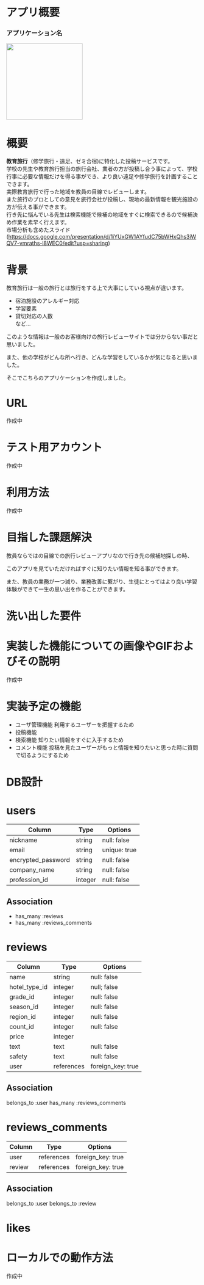# アプリ概要
### アプリケーション名 

<img src="https://user-images.githubusercontent.com/82023221/119596521-4d492b00-be1a-11eb-994e-38dd27bd804b.png" width="200px">
 

# 概要

 **教育旅行**（修学旅行・遠足、ゼミ合宿)に特化した投稿サービスです。<br>
 学校の先生や教育旅行担当の旅行会社、業者の方が投稿し合う事によって、学校行事に必要な情報だけを得る事ができ、より良い遠足や修学旅行を計画することできます。<br>
 実際教育旅行で行った地域を教員の目線でレビューします。<br>
 また旅行のプロとしての意見を旅行会社が投稿し、現地の最新情報を観光施設の方が伝える事ができます。<br>
 行き先に悩んでいる先生は検索機能で候補の地域をすぐに検索できるので候補決め作業を素早く行えます。<br>
 市場分析も含めたスライド(https://docs.google.com/presentation/d/1iYUxGW1AYfudC75bWHxQhs3iWQV7-vmraths-l8WEC0/edit?usp=sharing)

# 背景

教育旅行は一般の旅行とは旅行をする上で大事にしている視点が違います。

* 宿泊施設のアレルギー対応
* 学習要素
* 貸切対応の人数         
など...

このような情報は一般のお客様向けの旅行レビューサイトでは分からない事だと思いました。

また、他の学校がどんな所へ行き、どんな学習をしているかが気になると思いました。

そこでこちらのアプリケーションを作成しました。


# URL
 
 作成中

# テスト用アカウント

 作成中

# 利用方法

 作成中

# 目指した課題解決

教員ならではの目線での旅行レビューアプリなので行き先の候補地探しの時、

このアプリを見ていただければすぐに知りたい情報を知る事ができます。

また、教員の業務が一つ減り、業務改善に繋がり、生徒にとってはより良い学習体験ができて一生の思い出を作ることができます。

# 洗い出した要件



# 実装した機能についての画像やGIFおよびその説明

 作成中


# 実装予定の機能
* ユーザ管理機能 利用するユーザーを把握するため
* 投稿機能 
* 検索機能 知りたい情報をすぐに入手するため
* コメント機能 投稿を見たユーザーがもっと情報を知りたいと思った時に質問で切るようにするため


# DB設計

# users

| Column             |  Type   | Options      |
| ------------------ | ------  | -----------  | 
| nickname           | string  | null: false  |
| email              | string  | unique: true |
| encrypted_password | string  | null: false  |
| company_name       | string  | null: false  |
| profession_id      | integer | null: false  |

## Association
- has_many :reviews
- has_many :reviews_comments




# reviews

| Column           |  Type      | Options           |
| ---------------- | ---------  | ----------------- |
| name             | string     | null: false       |
| hotel_type_id    | integer    | null; false       |
| grade_id         | integer    | null: false       | 
| season_id        | integer    | null: false       |
| region_id        | integer    | null: false       |
| count_id         | integer    | null: false       |
| price            | integer    |                   |
| text             | text       | null: false       |
| safety           | text       | null: false       |
| user             | references | foreign_key: true |

## Association
belongs_to :user
has_many   :reviews_comments








# reviews_comments

| Column           |  Type      | Options           |
| ---------------- | ---------  | ----------------- |
| user             | references | foreign_key: true |
| review           | references | foreign_key: true | 

## Association
belongs_to :user
belongs_to :review



# likes

# ローカルでの動作方法

 作成中